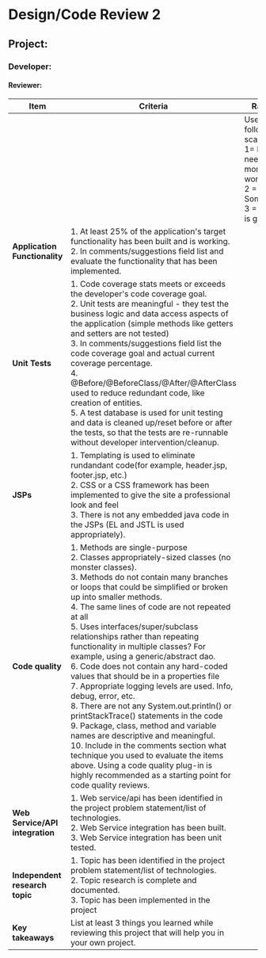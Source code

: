 # Design/Code Review 2

## Project:

### Developer:

#### Reviewer:

|Item |Criteria|Rating | Comments/Suggestions|
|--------|---------|---------------|---|
||| Use the following scale:<br> 1= It needs more work<br>  2 = Somewhat<br> 3 = Yes it is great|Reviewer comments and suggestions go here. Each item should have *at least* one "kudos" and two suggestions for improvement|  |  |
|**Application Functionality**|1. At least 25% of the application's target functionality has been built and is working. </br>2. In comments/suggestions field list and evaluate the functionality that has been implemented.  | |
|**Unit Tests**|1. Code coverage stats meets or exceeds the developer's code coverage goal. <br> 2. Unit tests are meaningful - they test the business logic and data access aspects of the application (simple methods like getters and setters are not tested) </br> 3. In comments/suggestions field list the code coverage goal and actual current coverage percentage. <br>4. @Before/@BeforeClass/@After/@AfterClass used to reduce redundant code, like creation of entities.<br>5. A test database is used for unit testing and data is cleaned up/reset before or after the tests, so that the tests are re-runnable without developer intervention/cleanup. | |
|**JSPs**|1. Templating is used to eliminate rundandant code(for example, header.jsp, footer.jsp, etc.) <br> 2. CSS or a CSS framework has been implemented to give the site a professional look and feel<br> 3. There is not any embedded java code in the JSPs (EL and JSTL is used appropriately).| |
|**Code quality**|1. Methods are single-purpose<br> 2. Classes appropriately-sized classes (no monster classes). </br > 3. Methods do not contain many branches or loops that could be simplified or broken up into smaller methods. <br /> 4. The same lines of code are not repeated at all <br> 5. Uses interfaces/super/subclass relationships rather than repeating functionality in multiple classes? For example, using a generic/abstract dao. <br />6. Code does not contain any hard-coded values that should be in a properties file </br> 7. Appropriate logging levels are used. Info, debug, error, etc. </br> 8. There are not any System.out.println() or printStackTrace() statements in the code </br> 9. Package, class, method and variable names are descriptive and meaningful. <br/>10. Include in the comments section what technique you used to evaluate the items above. Using a code quality plug-in is highly recommended as a starting point for code quality reviews. | | |
|**Web Service/API integration**|1. Web service/api has been identified in the project problem statement/list of technologies. </br> 2. Web Service integration has been built. <br /> 3. Web Service integration has been unit tested. | | |
|**Independent research topic**| 1. Topic has been identified in the project problem statement/list of technologies. </br> 2. Topic research is complete and documented. <br /> 3. Topic has been implemented in the project| | |  
|**Key takeaways**|List at least 3 things you learned while reviewing this project that will help you in your own project.||